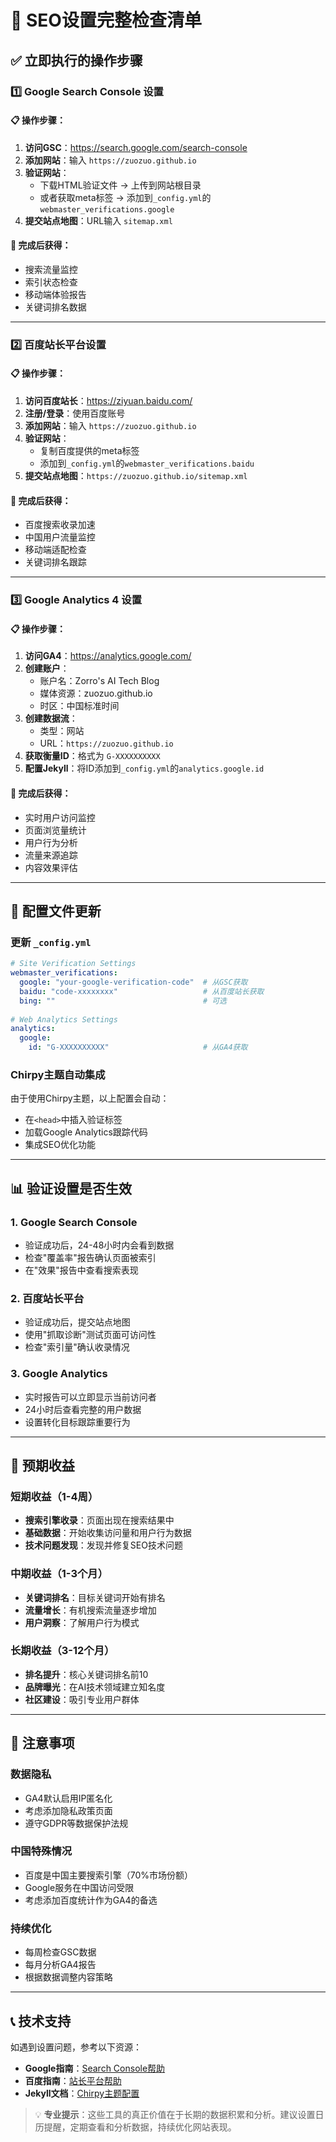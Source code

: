 # 🚀 SEO设置完整检查清单

## ✅ 立即执行的操作步骤

### 1️⃣ Google Search Console 设置

#### 📋 操作步骤：
1. **访问GSC**：https://search.google.com/search-console
2. **添加网站**：输入 `https://zuozuo.github.io`
3. **验证网站**：
   - 下载HTML验证文件 → 上传到网站根目录
   - 或者获取meta标签 → 添加到`_config.yml`的`webmaster_verifications.google`
4. **提交站点地图**：URL输入 `sitemap.xml`

#### 🎯 完成后获得：
- 搜索流量监控
- 索引状态检查
- 移动端体验报告
- 关键词排名数据

---

### 2️⃣ 百度站长平台设置

#### 📋 操作步骤：
1. **访问百度站长**：https://ziyuan.baidu.com/
2. **注册/登录**：使用百度账号
3. **添加网站**：输入 `https://zuozuo.github.io`
4. **验证网站**：
   - 复制百度提供的meta标签
   - 添加到`_config.yml`的`webmaster_verifications.baidu`
5. **提交站点地图**：`https://zuozuo.github.io/sitemap.xml`

#### 🎯 完成后获得：
- 百度搜索收录加速
- 中国用户流量监控
- 移动端适配检查
- 关键词排名跟踪

---

### 3️⃣ Google Analytics 4 设置

#### 📋 操作步骤：
1. **访问GA4**：https://analytics.google.com/
2. **创建账户**：
   - 账户名：Zorro's AI Tech Blog
   - 媒体资源：zuozuo.github.io
   - 时区：中国标准时间
3. **创建数据流**：
   - 类型：网站
   - URL：`https://zuozuo.github.io`
4. **获取衡量ID**：格式为 `G-XXXXXXXXXX`
5. **配置Jekyll**：将ID添加到`_config.yml`的`analytics.google.id`

#### 🎯 完成后获得：
- 实时用户访问监控
- 页面浏览量统计
- 用户行为分析
- 流量来源追踪
- 内容效果评估

---

## 🔧 配置文件更新

### 更新 `_config.yml`
```yaml
# Site Verification Settings
webmaster_verifications:
  google: "your-google-verification-code"  # 从GSC获取
  baidu: "code-xxxxxxxx"                   # 从百度站长获取
  bing: ""                                 # 可选
  
# Web Analytics Settings
analytics:
  google:
    id: "G-XXXXXXXXXX"                     # 从GA4获取
```

### Chirpy主题自动集成
由于使用Chirpy主题，以上配置会自动：
- 在`<head>`中插入验证标签
- 加载Google Analytics跟踪代码
- 集成SEO优化功能

---

## 📊 验证设置是否生效

### 1. Google Search Console
- 验证成功后，24-48小时内会看到数据
- 检查"覆盖率"报告确认页面被索引
- 在"效果"报告中查看搜索表现

### 2. 百度站长平台
- 验证成功后，提交站点地图
- 使用"抓取诊断"测试页面可访问性
- 检查"索引量"确认收录情况

### 3. Google Analytics
- 实时报告可以立即显示当前访问者
- 24小时后查看完整的用户数据
- 设置转化目标跟踪重要行为

---

## 🎯 预期收益

### 短期收益（1-4周）
- **搜索引擎收录**：页面出现在搜索结果中
- **基础数据**：开始收集访问量和用户行为数据
- **技术问题发现**：发现并修复SEO技术问题

### 中期收益（1-3个月）
- **关键词排名**：目标关键词开始有排名
- **流量增长**：有机搜索流量逐步增加
- **用户洞察**：了解用户行为模式

### 长期收益（3-12个月）
- **排名提升**：核心关键词排名前10
- **品牌曝光**：在AI技术领域建立知名度
- **社区建设**：吸引专业用户群体

---

## 🚨 注意事项

### 数据隐私
- GA4默认启用IP匿名化
- 考虑添加隐私政策页面
- 遵守GDPR等数据保护法规

### 中国特殊情况
- 百度是中国主要搜索引擎（70%市场份额）
- Google服务在中国访问受限
- 考虑添加百度统计作为GA4的备选

### 持续优化
- 每周检查GSC数据
- 每月分析GA4报告
- 根据数据调整内容策略

---

## 📞 技术支持

如遇到设置问题，参考以下资源：
- **Google指南**：[Search Console帮助](https://support.google.com/webmasters/)
- **百度指南**：[站长平台帮助](https://ziyuan.baidu.com/college)
- **Jekyll文档**：[Chirpy主题配置](https://github.com/cotes2020/jekyll-theme-chirpy)

> 💡 **专业提示**：这些工具的真正价值在于长期的数据积累和分析。建议设置日历提醒，定期查看和分析数据，持续优化网站表现。 